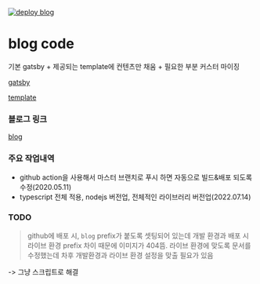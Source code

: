 [![deploy blog](https://github.com/qweasd147/blog/actions/workflows/nodejs.yml/badge.svg?branch=master)](https://qweasd147.github.io/blog/)

# blog code

기본 gatsby + 제공되는 template에 컨텐츠만 채움 + 필요한 부분 커스터 마이징

[gatsby](https://www.gatsbyjs.org/)

[template](https://github.com/alxshelepenok/gatsby-starter-lumen)

### 블로그 링크

[blog](https://qweasd147.github.io/blog)

### 주요 작업내역

- github action을 사용해서 마스터 브랜치로 푸시 하면 자동으로 빌드&배포 되도록 수정(2020.05.11)
- typescript 전체 적용, nodejs 버전업, 전체적인 라이브러리 버전업(2022.07.14)

### TODO

> github에 배포 시, `blog` prefix가 붙도록 셋팅되어 있는데 개발 환경과 배포 시 라이브 환경 prefix 차이 때문에 이미지가 404뜸. 라이브 환경에 맞도록 문서를 수정했는데 차후 개발환경과 라이브 환경 설정을 맞출 필요가 있음

-> 그냥 스크립트로 해결
